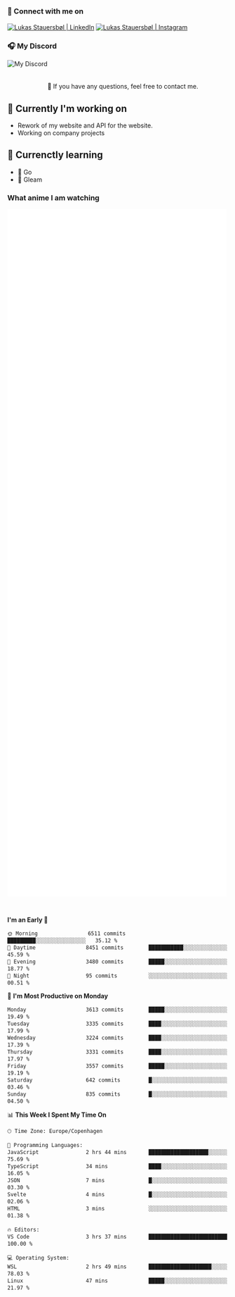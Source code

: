 ### 🔗 Connect with me on
<a href="https://www.instagram.com/lukas_stauersbol" target="_blank"><img align="center" src="https://raw.githubusercontent.com/stauersbol/stauersbol/main/images/instagram.svg" alt="Lukas Stauersbøl | LinkedIn" width="30px"/></a>
<a href="https://www.linkedin.com/in/lukas-stauersbol/" target="_blank"><img align="center" src="https://raw.githubusercontent.com/stauersbol/stauersbol/main/images/linkedin.svg" alt="Lukas Stauersbøl | Instagram" width="30px"/></a>

<p align="center">
 <h3>🎧 My Discord</h3>
 <img align="left" height="55px" src="https://discord.c99.nl/widget/theme-2/147806323323568128.png" alt="My Discord" />
</p>

<br/>
<br/>
<br/>
💬 If you have any questions, feel free to contact me.

## 🔭 Currently I'm working on
- Rework of my website and API for the website.
- Working on company projects
 
## 🌱 Currenctly learning
- 💙 Go
- 💜 Gleam

### What anime I am watching
<a href="https://anilist.co/user/slashiy/" align="center"><img align="center" width="500px" src="metrics.plugin.personal.anilist.svg" /></a>

<br/>

<!--START_SECTION:waka-->
**I'm an Early 🐤** 

```text
🌞 Morning                6511 commits        █████████░░░░░░░░░░░░░░░░   35.12 % 
🌆 Daytime                8451 commits        ███████████░░░░░░░░░░░░░░   45.59 % 
🌃 Evening                3480 commits        █████░░░░░░░░░░░░░░░░░░░░   18.77 % 
🌙 Night                  95 commits          ░░░░░░░░░░░░░░░░░░░░░░░░░   00.51 % 
```
📅 **I'm Most Productive on Monday** 

```text
Monday                   3613 commits        █████░░░░░░░░░░░░░░░░░░░░   19.49 % 
Tuesday                  3335 commits        ████░░░░░░░░░░░░░░░░░░░░░   17.99 % 
Wednesday                3224 commits        ████░░░░░░░░░░░░░░░░░░░░░   17.39 % 
Thursday                 3331 commits        ████░░░░░░░░░░░░░░░░░░░░░   17.97 % 
Friday                   3557 commits        █████░░░░░░░░░░░░░░░░░░░░   19.19 % 
Saturday                 642 commits         █░░░░░░░░░░░░░░░░░░░░░░░░   03.46 % 
Sunday                   835 commits         █░░░░░░░░░░░░░░░░░░░░░░░░   04.50 % 
```


📊 **This Week I Spent My Time On** 

```text
🕑︎ Time Zone: Europe/Copenhagen

💬 Programming Languages: 
JavaScript               2 hrs 44 mins       ███████████████████░░░░░░   75.69 % 
TypeScript               34 mins             ████░░░░░░░░░░░░░░░░░░░░░   16.05 % 
JSON                     7 mins              █░░░░░░░░░░░░░░░░░░░░░░░░   03.30 % 
Svelte                   4 mins              █░░░░░░░░░░░░░░░░░░░░░░░░   02.06 % 
HTML                     3 mins              ░░░░░░░░░░░░░░░░░░░░░░░░░   01.38 % 

🔥 Editors: 
VS Code                  3 hrs 37 mins       █████████████████████████   100.00 % 

💻 Operating System: 
WSL                      2 hrs 49 mins       ████████████████████░░░░░   78.03 % 
Linux                    47 mins             █████░░░░░░░░░░░░░░░░░░░░   21.97 % 
```


<!--END_SECTION:waka-->

